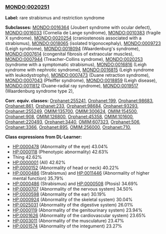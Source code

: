 
### [MONDO:0020251](http://purl.obolibrary.org/obo/MONDO_0020251)
**Label:** rare strabismus and restriction syndrome

**Subclasses:** [MONDO:0016364](http://purl.obolibrary.org/obo/MONDO_0016364) (Joubert syndrome with ocular defect), [MONDO:0016033](http://purl.obolibrary.org/obo/MONDO_0016033) (Cornelia de Lange syndrome), [MONDO:0010383](http://purl.obolibrary.org/obo/MONDO_0010383) (fragile X syndrome), [MONDO:0020254](http://purl.obolibrary.org/obo/MONDO_0020254) (craniostenosis associated with a strabismus), [MONDO:0018065](http://purl.obolibrary.org/obo/MONDO_0018065) (isolated trigonocephaly), [MONDO:0009723](http://purl.obolibrary.org/obo/MONDO_0009723) (Leigh syndrome), [MONDO:0018094](http://purl.obolibrary.org/obo/MONDO_0018094) (Waardenburg's syndrome), [MONDO:0007614](http://purl.obolibrary.org/obo/MONDO_0007614) (congenital fibrosis of extraocular muscles), [MONDO:0007944](http://purl.obolibrary.org/obo/MONDO_0007944) (Treacher-Collins syndrome), [MONDO:0020253](http://purl.obolibrary.org/obo/MONDO_0020253) (syndrome with a symptomatic strabismus), [MONDO:0016816](http://purl.obolibrary.org/obo/MONDO_0016816) (Leigh syndrome with nephrotic syndrome), [MONDO:0016815](http://purl.obolibrary.org/obo/MONDO_0016815) (Leigh syndrome with leukodystrophy), [MONDO:0007473](http://purl.obolibrary.org/obo/MONDO_0007473) (Duane retraction syndrome), [MONDO:0007043](http://purl.obolibrary.org/obo/MONDO_0007043) (Pfeiffer syndrome), [MONDO:0018859](http://purl.obolibrary.org/obo/MONDO_0018859) (Leigh disease), [MONDO:0011812](http://purl.obolibrary.org/obo/MONDO_0011812) (Duane-radial ray syndrome), [MONDO:0019517](http://purl.obolibrary.org/obo/MONDO_0019517) (Waardenburg syndrome type 2), 

**Corr. equiv. classes:** [Orphanet:255241](http://www.orpha.net/ORDO/Orphanet_255241), [Orphanet:199](http://www.orpha.net/ORDO/Orphanet_199), [Orphanet:98683](http://www.orpha.net/ORDO/Orphanet_98683), [Orphanet:861](http://www.orpha.net/ORDO/Orphanet_861), [Orphanet:233](http://www.orpha.net/ORDO/Orphanet_233), [Orphanet:98684](http://www.orpha.net/ORDO/Orphanet_98684), [Orphanet:93293](http://www.orpha.net/ORDO/Orphanet_93293), [Orphanet:255249](http://www.orpha.net/ORDO/Orphanet_255249), [OMIM:135700](http://purl.obolibrary.org/obo/OMIM_135700), [OMIM:300624](http://purl.obolibrary.org/obo/OMIM_300624), [OMIM:154500](http://purl.obolibrary.org/obo/OMIM_154500), [Orphanet:908](http://www.orpha.net/ORDO/Orphanet_908), [OMIM:126800](http://purl.obolibrary.org/obo/OMIM_126800), [Orphanet:45358](http://www.orpha.net/ORDO/Orphanet_45358), [OMIM:101600](http://purl.obolibrary.org/obo/OMIM_101600), [Orphanet:220493](http://www.orpha.net/ORDO/Orphanet_220493), [Orphanet:3440](http://www.orpha.net/ORDO/Orphanet_3440), [OMIM:607323](http://purl.obolibrary.org/obo/OMIM_607323), [Orphanet:506](http://www.orpha.net/ORDO/Orphanet_506), [Orphanet:3366](http://www.orpha.net/ORDO/Orphanet_3366), [Orphanet:895](http://www.orpha.net/ORDO/Orphanet_895), [OMIM:256000](http://purl.obolibrary.org/obo/OMIM_256000), [Orphanet:710](http://www.orpha.net/ORDO/Orphanet_710), 

**Class expressions from DL-Learner:**

- [HP:0000478](http://purl.obolibrary.org/obo/HP_0000478) (Abnormality of the eye) 43.04%
- [HP:0000118](http://purl.obolibrary.org/obo/HP_0000118) (Phenotypic abnormality) 42.63%
- Thing 42.62%
- [HP:0000001](http://purl.obolibrary.org/obo/HP_0000001) (All) 42.62%
- [HP:0000152](http://purl.obolibrary.org/obo/HP_0000152) (Abnormality of head or neck) 40.22%
- [HP:0000486](http://purl.obolibrary.org/obo/HP_0000486) (Strabismus) and [HP:0011446](http://purl.obolibrary.org/obo/HP_0011446) (Abnormality of higher mental function) 35.79%
- [HP:0000486](http://purl.obolibrary.org/obo/HP_0000486) (Strabismus) and [HP:0000508](http://purl.obolibrary.org/obo/HP_0000508) (Ptosis) 34.69%
- [HP:0000707](http://purl.obolibrary.org/obo/HP_0000707) (Abnormality of the nervous system) 34.50%
- [HP:0000598](http://purl.obolibrary.org/obo/HP_0000598) (Abnormality of the ear) 30.19%
- [HP:0000924](http://purl.obolibrary.org/obo/HP_0000924) (Abnormality of the skeletal system) 30.04%
- [HP:0025031](http://purl.obolibrary.org/obo/HP_0025031) (Abnormality of the digestive system) 26.01%
- [HP:0000119](http://purl.obolibrary.org/obo/HP_0000119) (Abnormality of the genitourinary system) 23.94%
- [HP:0001626](http://purl.obolibrary.org/obo/HP_0001626) (Abnormality of the cardiovascular system) 23.65%
- [HP:0003011](http://purl.obolibrary.org/obo/HP_0003011) (Abnormality of the musculature) 23.47%
- [HP:0001574](http://purl.obolibrary.org/obo/HP_0001574) (Abnormality of the integument) 23.27%


